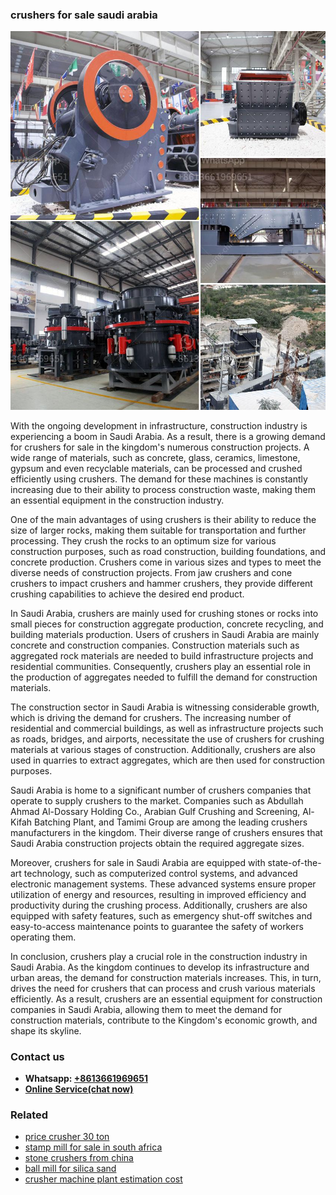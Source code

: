 <h3>crushers for sale saudi arabia</h3><img src='1708309424.jpg' alt=''><p>With the ongoing development in infrastructure, construction industry is experiencing a boom in Saudi Arabia. As a result, there is a growing demand for crushers for sale in the kingdom's numerous construction projects. A wide range of materials, such as concrete, glass, ceramics, limestone, gypsum and even recyclable materials, can be processed and crushed efficiently using crushers. The demand for these machines is constantly increasing due to their ability to process construction waste, making them an essential equipment in the construction industry.</p><p>One of the main advantages of using crushers is their ability to reduce the size of larger rocks, making them suitable for transportation and further processing. They crush the rocks to an optimum size for various construction purposes, such as road construction, building foundations, and concrete production. Crushers come in various sizes and types to meet the diverse needs of construction projects. From jaw crushers and cone crushers to impact crushers and hammer crushers, they provide different crushing capabilities to achieve the desired end product.</p><p>In Saudi Arabia, crushers are mainly used for crushing stones or rocks into small pieces for construction aggregate production, concrete recycling, and building materials production. Users of crushers in Saudi Arabia are mainly concrete and construction companies. Construction materials such as aggregated rock materials are needed to build infrastructure projects and residential communities. Consequently, crushers play an essential role in the production of aggregates needed to fulfill the demand for construction materials.</p><p>The construction sector in Saudi Arabia is witnessing considerable growth, which is driving the demand for crushers. The increasing number of residential and commercial buildings, as well as infrastructure projects such as roads, bridges, and airports, necessitate the use of crushers for crushing materials at various stages of construction. Additionally, crushers are also used in quarries to extract aggregates, which are then used for construction purposes.</p><p>Saudi Arabia is home to a significant number of crushers companies that operate to supply crushers to the market. Companies such as Abdullah Ahmad Al-Dossary Holding Co., Arabian Gulf Crushing and Screening, Al-Kifah Batching Plant, and Tamimi Group are among the leading crushers manufacturers in the kingdom. Their diverse range of crushers ensures that Saudi Arabia construction projects obtain the required aggregate sizes.</p><p>Moreover, crushers for sale in Saudi Arabia are equipped with state-of-the-art technology, such as computerized control systems, and advanced electronic management systems. These advanced systems ensure proper utilization of energy and resources, resulting in improved efficiency and productivity during the crushing process. Additionally, crushers are also equipped with safety features, such as emergency shut-off switches and easy-to-access maintenance points to guarantee the safety of workers operating them.</p><p>In conclusion, crushers play a crucial role in the construction industry in Saudi Arabia. As the kingdom continues to develop its infrastructure and urban areas, the demand for construction materials increases. This, in turn, drives the need for crushers that can process and crush various materials efficiently. As a result, crushers are an essential equipment for construction companies in Saudi Arabia, allowing them to meet the demand for construction materials, contribute to the Kingdom's economic growth, and shape its skyline.</p><h3>Contact us</h3><ul><li><strong>Whatsapp:&nbsp;<a href="https://wa.me/8613661969651">+8613661969651</a></strong></li><li><a href="https://swt.shibang-china.com/?git&amp;zhl&amp;crushers for sale saudi arabia"><strong>Online Service(chat now)</strong></a></li></ul><h3>Related</h3><ul><li><a href='price crusher 30 ton.md'>price crusher 30 ton</a></li><li><a href='stamp mill for sale in south africa.md'>stamp mill for sale in south africa</a></li><li><a href='stone crushers from china.md'>stone crushers from china</a></li><li><a href='ball mill for silica sand.md'>ball mill for silica sand</a></li><li><a href='crusher machine plant estimation cost.md'>crusher machine plant estimation cost</a></li></ul>